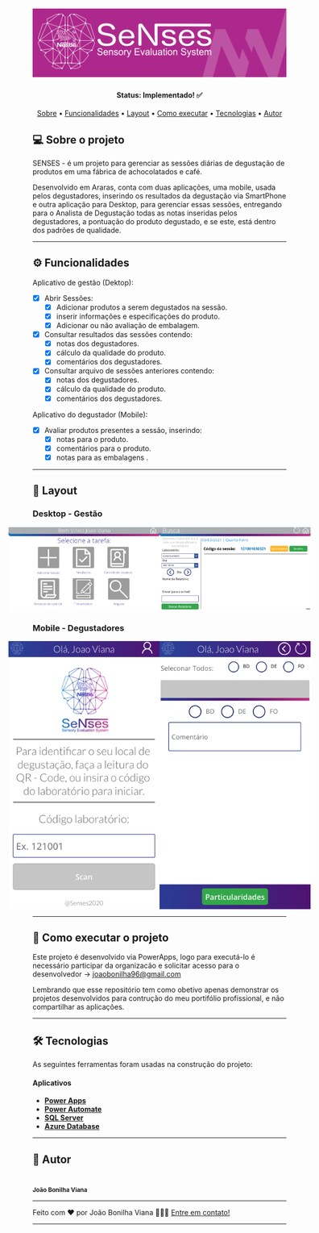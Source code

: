 <h1 align="center">
    <img alt="SensesBanner" title="#SensesBanner" src="./Imagens/sensesHeadreSway.png" />
</h1>

<h4 align="center"> 
	Status: Implementado! ✅
</h4>

<p align="center">
 <a href="#-sobre-o-projeto">Sobre</a> •
 <a href="#-funcionalidades">Funcionalidades</a> •
 <a href="#-layout">Layout</a> • 
 <a href="#-como-executar-o-projeto">Como executar</a> • 
 <a href="#-tecnologias">Tecnologias</a> • 
 <a href="#-autor">Autor</a> 
</p>


## 💻 Sobre o projeto

SENSES -  é um projeto para gerenciar as sessões diárias de degustação de produtos em uma fábrica de achocolatados e café. 

Desenvolvido em Araras, conta com duas aplicações, uma mobile, usada pelos degustadores, inserindo os resultados da degustação via SmartPhone e outra aplicação para Desktop, para gerenciar essas sessões, entregando para o Analista de Degustação todas as notas inseridas pelos degustadores, a pontuação do produto degustado, e se este, está dentro dos padrões de qualidade.

---

## ⚙️ Funcionalidades
Aplicativo de gestão (Dektop):

- [x] Abrir Sessões:
  - [x] Adicionar produtos a serem degustados na sessão.
  - [x] inserir informações e especificações do produto.
  - [x] Adicionar ou não avaliação de embalagem.

- [x] Consultar resultados das sessões contendo:
  - [x] notas dos degustadores.
  - [x] cálculo da qualidade do produto.
  - [x] comentários dos degustadores.

- [x] Consultar arquivo de sessões anteriores contendo:
  - [x] notas dos degustadores.
  - [x] cálculo da qualidade do produto.
  - [x] comentários dos degustadores.

Aplicativo do degustador (Mobile):

- [x] Avaliar produtos presentes a sessão, inserindo:
  - [x] notas para o produto.
  - [x] comentários para o produto.
  - [x] notas para as embalagens .

---

## 🎨 Layout

### Desktop - Gestão 

<p align="center" style="display: flex; align-items: flex-start; justify-content: center;">
  <img alt="SensesMenu" title="#SensesMenu" src="./Imagens/SensesMenu.png" width="300px">

  <img alt="SensesArquivo" title="#SensesArquivo" src="./Imagens/SensesArquivo.png" width="300px">
</p>

### Mobile - Degustadores

<p align="center" style="display: flex; align-items: flex-start; justify-content: center;">
  <img alt="SensesMobile" title="#SensesMobile" src="./Imagens/SensesMobile.png" width="300px">

  <img alt="SensesMobile2" title="#SensesMobile2" src="./Imagens/SensesMobile2.png" width="300px">
</p>

---

## 🚀 Como executar o projeto

Este projeto é desenvolvido via PowerApps, logo para executá-lo é necessário participar da organizacão e solicitar acesso para o desenvolvedor -> joaobonilha96@gmail.com

Lembrando que esse repositório tem como obetivo apenas demonstrar os projetos desenvolvidos para contrução do meu portifólio profissional, e não compartilhar as aplicações.

---

## 🛠 Tecnologias

As seguintes ferramentas foram usadas na construção do projeto:

#### **Aplicativos**  
-   **[Power Apps](https://powerapps.microsoft.com/pt-br/)**
-   **[Power Automate](https://flow.microsoft.com/pt-br/)**
-   **[SQL Server](https://www.microsoft.com/pt-br/sql-server/sql-server-downloads)**
-   **[Azure Database](https://azure.microsoft.com/pt-br/)**

---

## 🦸 Autor

<a>
 <img style="border-radius: 80%;" src="https://avatars.githubusercontent.com/u/55115296?s=400&u=6452f829d320ab76f7c4dcbbc3e4d88e6601ca0e&v=4" width="100px;" alt=""/>
 <br />
 <sub><b> João Bonilha Viana</b></sub></a>
 <br />

---

Feito com ❤️ por João Bonilha Viana 👨🏼‍💻 [Entre em contato!](https://www.linkedin.com/in/VianaJo1/)

---

